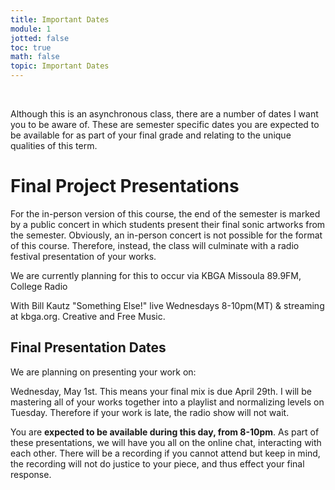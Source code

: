 ```yaml
---
title: Important Dates
module: 1
jotted: false
toc: true
math: false
topic: Important Dates
---
```




<br />

<!-- <div class="embed-responsive embed-responsive-16by9"><iframe class="embed-responsive-item" src="https://www.youtube.com/embed/2P_S2YeGuVg" frameborder="0" allow="accelerometer; autoplay; encrypted-media; gyroscope; picture-in-picture" allowfullscreen></iframe></div> -->

Although this is an asynchronous class, there are a number of dates I want you to be aware of. These are semester specific dates you are expected to be available for as part of your final grade and relating to the unique qualities of this term.


# Final Project Presentations

For the in-person version of this course, the end of the semester is marked by a public concert in which students present their final sonic artworks from the semester. Obviously, an in-person concert is not possible for the format of this course. Therefore, instead, the class will culminate with a radio festival presentation of your works.

We are currently planning for this to occur via KBGA Missoula 89.9FM, College Radio

With Bill Kautz "Something Else!" live Wednesdays 8-10pm(MT) & streaming at kbga.org. 
Creative and Free Music.

## Final Presentation Dates

We are planning on presenting your work on:

Wednesday, May 1st. This means your final mix is due April 29th. I will be mastering all of your works together into a playlist and normalizing levels on Tuesday. Therefore if your work is late, the radio show will not wait.

<!--
- Wednesday, December 6th (with a due date of Monday, December 4th)
-->
You are **expected to be available during this day, from 8-10pm**. As part of these presentations, we will have you all on the online chat, interacting with each other. 
There will be a recording if you cannot attend but keep in mind, the recording will not do justice to your piece, and thus effect your final response.

<!--
**{ NOTE: }** All final project assignments will be due at the same time, likely, December 4th.
-->
